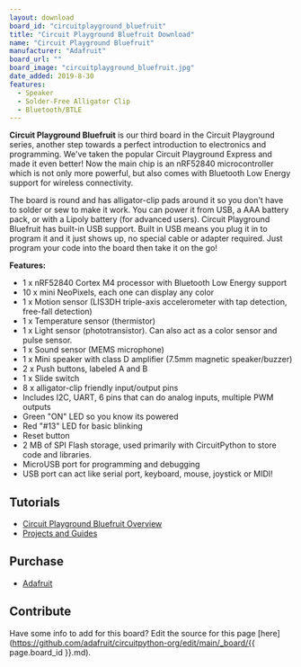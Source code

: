 ```yaml
---
layout: download
board_id: "circuitplayground_bluefruit"
title: "Circuit Playground Bluefruit Download"
name: "Circuit Playground Bluefruit"
manufacturer: "Adafruit"
board_url: ""
board_image: "circuitplayground_bluefruit.jpg"
date_added: 2019-8-30
features:
  - Speaker
  - Solder-Free Alligator Clip
  - Bluetooth/BTLE
---
```


**Circuit Playground Bluefruit** is our third board in the Circuit Playground series,
  another step towards a perfect introduction to electronics and programming. We've
  taken the popular Circuit Playground Express and made it even better! Now the main
  chip is an nRF52840 microcontroller which is not only more powerful, but also comes
  with Bluetooth Low Energy support for wireless connectivity.

The board is round and has alligator-clip pads around it so you don't have to solder
or sew to make it work. You can power it from USB, a AAA battery pack, or with a
Lipoly battery (for advanced users). Circuit Playground Bluefruit has built-in USB
support. Built in USB means you plug it in to program it and it just shows up, no
special cable or adapter required. Just program your code into the board then take it
on the go!

**Features:**

* 1 x nRF52840 Cortex M4 processor with Bluetooth Low Energy support
* 10 x mini NeoPixels, each one can display any color
* 1 x Motion sensor (LIS3DH triple-axis accelerometer with tap detection, free-fall detection)
* 1 x Temperature sensor (thermistor)
* 1 x Light sensor (phototransistor). Can also act as a color sensor and pulse sensor.
* 1 x Sound sensor (MEMS microphone)
* 1 x Mini speaker with class D amplifier (7.5mm magnetic speaker/buzzer)
* 2 x Push buttons, labeled A and B
* 1 x Slide switch
* 8 x alligator-clip friendly input/output pins
* Includes I2C, UART, 6 pins that can do analog inputs, multiple PWM outputs
* Green "ON" LED so you know its powered
* Red "#13" LED for basic blinking
* Reset button
* 2 MB of SPI Flash storage, used primarily with CircuitPython to store code and libraries.
* MicroUSB port for programming and debugging
* USB port can act like serial port, keyboard, mouse, joystick or MIDI!

## Tutorials

* [Circuit Playground Bluefruit Overview](https://learn.adafruit.com/adafruit-circuit-playground-bluefruit)
* [Projects and Guides](https://learn.adafruit.com/products/4333/guides)

## Purchase

* [Adafruit](https://www.adafruit.com/product/4333)

## Contribute

Have some info to add for this board? Edit the source for this page [here](https://github.com/adafruit/circuitpython-org/edit/main/_board/{{ page.board_id }}.md).
